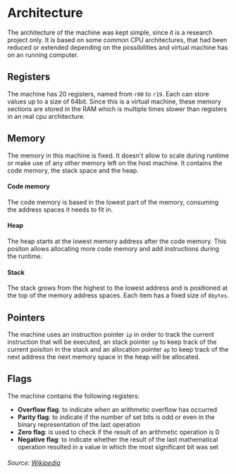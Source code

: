 # Architecture

The architecture of the machine was kept simple, since it is a research project
only. It is based on some common CPU architectures, that had been reduced or
extended depending on the possibilities and virtual machine has on an running
computer.

## Registers

The machine has 20 registers, named from `r00` to `r19`. Each can store values
up to a size of 64bit. Since this is a virtual machine, these memory sections
are stored in the RAM which is multiple times slower than registers in an real
cpu architecture.

## Memory

The memory in this machine is fixed. It doesn't allow to scale during runtime
or make use of any other memory left on the host machine. It contains the code
memory, the stack space and the heap.

#### Code memory

The code memory is based in the lowest part of the memory, consuming the
address spaces it needs to fit in.

#### Heap

The heap starts at the lowest memory address after the code memory. This
positon allows allocating more code memory and add instructions during the
runtime.

#### Stack

The stack grows from the highest to the lowest address and is positioned at the
top of the memory address spaces. Each item has a fixed size of `8bytes`.

## Pointers

The machine uses an instruction pointer `ip` in order to track the current
instruction that will be executed, an stack pointer `sp` to keep track of the
current poisiton in the stack and an allocation pointer `ap` to keep track of
the next address the next memory space in the heap will be allocated.

## Flags

The machine contains the following registers:

- **Overflow flag**: to indicate when an arithmetic overflow has occurred
- **Parity flag**: to indicate if the number of set bits is odd or even in the
  binary representation of the last operation
- **Zero flag**: is used to check if the result of an arithmetic operation is 0
- **Negative flag**: to indicate whether the result of the last mathematical
  operation resulted in a value in which the most significant bit was set

###### Source: [Wikipedia](https://en.wikipedia.org/w/index.php?title=FLAGS_register&oldid=823659522)
